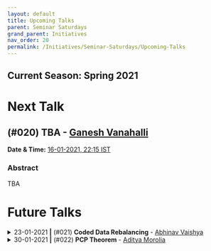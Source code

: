 ```yaml
---
layout: default
title: Upcoming Talks
parent: Seminar Saturdays
grand_parent: Initiatives
nav_order: 20
permalink: /Initiatives/Seminar-Saturdays/Upcoming-Talks
---
```


Current Season: Spring 2021
---------------------------

Next Talk
=========

<!--
<details><summary>16-01-2021 <b>|</b> (#020) <b>TBA</b> - <a href="https://scholar.google.com/citations?user=o7lihv0L59cC&hl=en">Ganesh Vanahalli</a></summary><p>
-->

## (#020) **TBA** - [Ganesh Vanahalli](https://scholar.google.com/citations?user=o7lihv0L59cC&hl=en)

**Date & Time:** [16-01-2021, 22:15 IST](https://www.google.com/calendar/event?eid=bG9idWRqYWVzMDJjMG5xaXBmdmF2aWR1OTJfMjAyMTAxMTZUMTY0NTAwWiB2bmw5c2RxN29vZmlwaWJobzEzMnIyZTAyNEBn&ctz=Asia/Kolkata)

### Abstract
TBA

<!--
</p></details>
-->

Future Talks
==============

<details><summary>23-01-2021 <b>|</b> (#021) <b>Coded Data Rebalancing</b> - <a href="https://in.linkedin.com/public-profile/in/abhinavvaishya">Abhinav Vaishya</a></summary><p>

**Date & Time:** [23-01-2021, 22:15 IST](https://www.google.com/calendar/event?eid=bG9idWRqYWVzMDJjMG5xaXBmdmF2aWR1OTJfMjAyMTAxMjNUMTY0NTAwWiB2bmw5c2RxN29vZmlwaWJobzEzMnIyZTAyNEBn&ctz=Asia/Kolkata)

### Abstract
In distributed storage systems, data is usually stored in a distributed fashion in several nodes with some replications. This is done so that the data is reliably maintained and is easy available for multiple clients. In such systems, nodes can fail or can be added, because of which the replication factor changes. This phenomenon is called Data Skew. The goal is to correct this Data Skew and reinstate the replication factor. This involves communication between nodes and thus incurs a cost. Coded Communication (communication of linear combinations of data symbols) has the potential to reduce this communication load by a multiplicative factor. In this talk, we will also see how we can preserve the essential structure of how the data is stored in the system.

### Prerequisites
None

</p></details>

<details><summary>30-01-2021 <b>|</b> (#022) <b>PCP Theorem</b> - <a href="https://thecharmingsociopath.github.io/">Aditya Morolia</a></summary><p>

**Date & Time:** [30-01-2021, 22:15 IST](https://calendar.google.com/calendar/u/0/r/week/2021/1/30?eid=bG9idWRqYWVzMDJjMG5xaXBmdmF2aWR1OTJfMjAyMTAxMzBUMTY0NTAwWiB2bmw5c2RxN29vZmlwaWJobzEzMnIyZTAyNEBn&ctz=Asia/Kolkata&sf=true)

### Abstract

TBA

### Prerequisites

TBA
</p></details>

